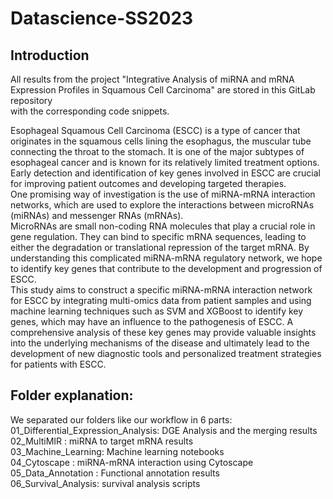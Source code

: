 # Datascience-SS2023



## Introduction
All results from the project "Integrative Analysis of miRNA and mRNA Expression Profiles in Squamous Cell Carcinoma" are stored in this GitLab repository  
with the corresponding code snippets.

Esophageal Squamous Cell Carcinoma (ESCC) is a type of cancer that originates in the squamous cells lining the esophagus, the muscular tube connecting the throat to the stomach. It is one of the major subtypes of esophageal cancer and is known for its relatively limited treatment options. Early detection and identification of key genes involved in ESCC are crucial for improving patient outcomes and developing targeted therapies.\
One promising way of investigation is the use of miRNA-mRNA interaction networks, which are used to explore the interactions between microRNAs (miRNAs) and messenger RNAs (mRNAs).\
MicroRNAs are small non-coding RNA molecules that play a crucial role in gene regulation. They can bind to specific mRNA sequences, leading to either the degradation or translational repression of the target mRNA. By understanding this complicated miRNA-mRNA regulatory network, we hope to identify key genes that contribute to the development and progression of ESCC.\
This study aims to construct a specific miRNA-mRNA interaction network for ESCC by integrating multi-omics data from patient samples and using machine learning techniques such as SVM and XGBoost to identify key genes, which may have an influence to the pathogenesis of ESCC. A comprehensive analysis of these key genes may provide valuable insights into the underlying mechanisms of the disease and ultimately lead to the development of new diagnostic tools and personalized treatment strategies for patients with ESCC.

## Folder explanation: 
We separated our folders like our workflow in 6 parts: <br />
01_Differential_Expression_Analysis: DGE Analysis and the merging results  <br />
02_MultiMIR : miRNA to target mRNA results  <br />
03_Machine_Learning: Machine learning notebooks <br />
04_Cytoscape : miRNA-mRNA interaction using Cytoscape  <br />
05_Data_Annotation : Functional annotation results  <br />
06_Survival_Analysis: survival analysis scripts <br />